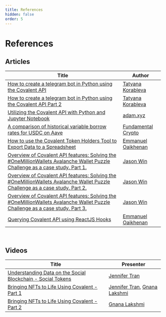 ```yaml
---
title: References
hidden: false
order: 5
---
```


# References

## Articles
|Title|Author|
|---|---|
|[How to create a telegram bot in Python using the Covalent API](https://medium.com/covalent-hq/how-to-create-a-telegram-bot-in-python-using-the-covalent-api-566a304563c5)|[Tatyana Korableva](https://vanhorntv.medium.com/)|
[How to create a telegram bot in Python using the Covalent API Part 2](https://medium.com/covalent-hq/how-to-create-a-telegram-bot-in-python-using-the-covalent-api-part-2-157126a0334d)|[Tatyana Korableva](https://vanhorntv.medium.com/)|
|[Utilizing the Covalent API with Python and Jupyter Notebook](https://medium.com/covalent-hq/utilizing-the-covalent-api-with-python-a7cc07d95b4e)|[adam.xyz](https://adamxyzxyz.medium.com/about)|
|[A comparison of historical variable borrow rates for USDC on Aave](https://medium.com/covalent-hq/a-comparison-of-historical-variable-borrow-rates-for-usdc-on-aave-3ce65df18dab)|[Fundamental Crypto](https://fundamentalcrypto.medium.com/)|
|[How to use the Covalent Token Holders Tool to Export Data to a Spreadsheet](https://medium.com/covalent-hq/how-to-use-the-covalent-token-holders-tool-to-export-data-to-a-spreadsheet-87701744c79d)|[Emmanuel Oaikhenan](https://twitter.com/emma_odia)|
|[Overview of Covalent API features: Solving the #OneMillionWallets Avalanche Wallet Puzzle Challenge as a case study. Part 1.](https://medium.com/covalent-hq/overview-of-covalent-features-on-the-example-of-avalanche-in-a-joint-quest-wallet-puzzle-12dc44eb271)|[Jason Win](https://dice40568.medium.com/)|
|[Overview of Covalent API features: Solving the #OneMillionWallets Avalanche Wallet Puzzle Challenge as a case study. Part 2.](https://medium.com/covalent-hq/overview-of-covalent-features-on-the-example-of-avalanche-in-a-joint-quest-wallet-puzzle-544f2b289210)|[Jason Win](https://dice40568.medium.com/)|
|[Overview of Covalent API features: Solving the #OneMillionWallets Avalanche Wallet Puzzle Challenge as a case study. Part 3.](https://medium.com/covalent-hq/overview-of-covalent-features-on-the-example-of-avalanche-in-a-joint-quest-wallet-puzzle-e554b4427250)|[Jason Win](https://dice40568.medium.com/)|
|[Querying Covalent API using ReactJS Hooks](https://medium.com/covalent-hq/querying-covalent-api-using-reactjs-hooks-852c619f8fde)|[Emmanuel Oaikhenan](https://twitter.com/emma_odia)|

&nbsp;
## Videos
|Title|Presenter|
|---|---|
|[Understanding Data on the Social Blockchain - Social Tokens](https://www.youtube.com/watch?v=8mxHwlYp-Uc)|[Jennifer Tran](@jkim_tran)|
|[Bringing NFTs to Life Using Covalent - Part 1](https://www.youtube.com/watch?v=88yO5yTtD1U)|[Jennifer Tran](@jkim_tran), [Gnana Lakshmi](@gyanlakshmi)|
|[Bringing NFTs to Life Using Covalent - Part 2](https://www.youtube.com/watch?v=bibo48Uwcq4)|[Gnana Lakshmi](@gyanlakshmi)|